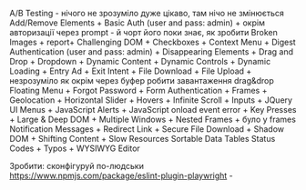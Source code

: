 A/B Testing - нічого не зрозуміло дуже цікаво, там нічо не змінюється
Add/Remove Elements +
Basic Auth (user and pass: admin) + окрім авторизації через prompt - й чорт його поки знає, як зробити
Broken Images + report+
Challenging DOM +
Checkboxes +
Context Menu +
Digest Authentication (user and pass: admin) +
Disappearing Elements +
Drag and Drop +
Dropdown +
Dynamic Content +
Dynamic Controls +
Dynamic Loading +
Entry Ad +
Exit Intent +
File Download +
File Upload + незрозуміло як окрім через буфер робити завантаження drag&drop
Floating Menu +
Forgot Password +
Form Authentication +
Frames +
Geolocation +
Horizontal Slider +
Hovers +
Infinite Scroll +
Inputs +
JQuery UI Menus +
JavaScript Alerts +
JavaScript onload event error +
Key Presses +
Large & Deep DOM +
Multiple Windows +
Nested Frames + було у frames
Notification Messages +
Redirect Link +
Secure File Download +
Shadow DOM +
Shifting Content +
Slow Resources
Sortable Data Tables
Status Codes +
Typos + 
WYSIWYG Editor

Зробити: сконфігуруй по-людськи 
https://www.npmjs.com/package/eslint-plugin-playwright -